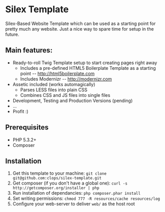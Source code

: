 Silex Template
==============

Silex-Based Website Template which can be used as a starting point for pretty much any website. Just a nice way to spare time for setup in the future.

## Main features: ##

  * Ready-to-roll Twig Template setup to start creating pages right away
    * Includes a pre-defined HTML5 Boilerplate Template as a starting point -- http://html5boilerplate.com
    * Includes Modernizr -- http://modernizr.com
  * Assetic included (works automagically)
    * Parses LESS files into plain CSS
    * Combines CSS and JS files into single files
  * Development, Testing and Production Versions (pending)
  * ...
  * Profit :)


## Prerequisites ##

  * PHP 5.3.2+
  * Composer

## Installation ##

  1. Get this template to your machine:
     ```git clone git@github.com:clops/silex-template.git```
  2. Get composer (if you don't have a global one):
     ```curl -s http://getcomposer.org/installer | php```
  3. Run installation of dependancies:
     ```php composer.phar install```
  4. Set writing permissions:
     ```chmod 777 -R resources/cache resources/log```
  5. Configure your web-server to deliver ```web/``` as the host root
